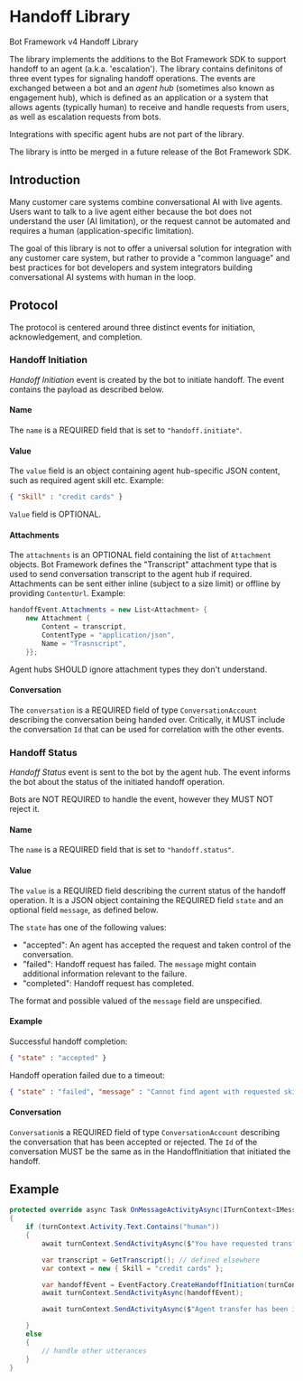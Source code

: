 # Handoff Library

Bot Framework v4 Handoff Library

The library implements the additions to the Bot Framework SDK to support handoff to an agent (a.k.a. 'escalation'). The library contains definitons of three event types for signaling handoff operations. The events are exchanged between a bot and an _agent hub_ (sometimes also known as engagement hub), which is defined as an application or a system that allows agents (typically human) to receive and handle requests from users, as well as escalation requests from bots.

Integrations with specific agent hubs are not part of the library. 

The library is intto be merged in a future release of the Bot Framework SDK.

## Introduction

Many customer care systems combine conversational AI with live agents. Users want to talk to a live agent either because the bot does not understand the user (AI limitation), or the request cannot be automated and requires a human (application-specific limitation).

The goal of this library is not to offer a universal solution for integration with any customer care system, but rather to provide a "common language" and best practices for bot developers and system integrators building conversational AI systems with human in the loop.

## Protocol

The protocol is centered around three distinct events for initiation, acknowledgement, and completion.

### Handoff Initiation

_Handoff Initiation_ event is created by the bot to initiate handoff. The event contains the payload as described below.

#### Name

The `name` is a REQUIRED field that is set to `"handoff.initiate"`.

#### Value

The `value` field is an object containing agent hub-specific JSON content, such as required agent skill etc. Example: 
```json
{ "Skill" : "credit cards" }
```
`Value` field is OPTIONAL.

#### Attachments

The `attachments` is an OPTIONAL field containing the list of `Attachment` objects. Bot Framework defines the "Transcript" attachment type that is used to send conversation transcript to the agent hub if required. Attachments can be sent either inline (subject to a size limit) or offline by providing `ContentUrl`. Example:
```C#
handoffEvent.Attachments = new List<Attachment> {
    new Attachment {
        Content = transcript,
        ContentType = "application/json",
        Name = "Trasnscript",
    }};
```

Agent hubs SHOULD ignore attachment types they don't understand.

#### Conversation

The `conversation` is a REQUIRED field of type `ConversationAccount` describing the conversation being handed over. Critically, it MUST include the conversation `Id` that can be used for correlation with the other events.

### Handoff Status

_Handoff Status_ event is sent to the bot by the agent hub. The event informs the bot about the status of the initiated handoff operation.

Bots are NOT REQUIRED to handle the event, however they MUST NOT reject it.

#### Name

The `name` is a REQUIRED field that is set to `"handoff.status"`. 

#### Value

The `value` is a REQUIRED field describing the current status of the handoff operation. 
It is a JSON object containing the REQUIRED field `state` and an optional field `message`, as defined below.

The `state` has one of the following values:

- "accepted": An agent has accepted the request and taken control of the conversation.
- "failed": Handoff request has failed. The `message` might contain additional information relevant to the failure.
- "completed": Handoff request has completed.

The format and possible valued of the `message` field are unspecified.

#### Example

Successful handoff completion:

```json
{ "state" : "accepted" }
```

Handoff operation failed due to a timeout:

```json
{ "state" : "failed", "message" : "Cannot find agent with requested skill" }
```

#### Conversation

`Conversation`is a REQUIRED field of type `ConversationAccount` describing the conversation that has been accepted or rejected. The `Id` of the conversation MUST be the same as in the HandoffInitiation that initiated the handoff.

## Example

```C#
protected override async Task OnMessageActivityAsync(ITurnContext<IMessageActivity> turnContext, CancellationToken cancellationToken)
{
    if (turnContext.Activity.Text.Contains("human"))
    {
        await turnContext.SendActivityAsync($"You have requested transfer to an agent");

        var transcript = GetTranscript(); // defined elsewhere
        var context = new { Skill = "credit cards" };

        var handoffEvent = EventFactory.CreateHandoffInitiation(turnContext, context, new Transcript(transcript));
        await turnContext.SendActivityAsync(handoffEvent);

        await turnContext.SendActivityAsync($"Agent transfer has been initiated");

    }
    else
    {
        // handle other utterances
    }
}
```
